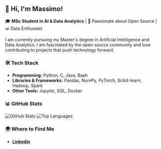 
## 👋 Hi, I'm Massimo!

🎓 **MSc Student in AI & Data Analytics** | 🧠 Passionate about Open Source | 📊 Data Enthusiast

I am currently pursuing my Master's degree in Artificial Intelligence and Data Analytics. I am fascinated by the open-source community and love contributing to projects that push technology forward.

### 🛠️ Tech Stack
- **Programming:** Python, C, Java, Bash
- **Libraries & Frameworks:** Pandas, NumPy, PyTorch, Scikit-learn, Hadoop, Spark
- **Other Tools:** Jupyter, SQL, Docker

### 📊 GitHub Stats
![GitHub Stats](https://github-readme-stats.vercel.app/api?username=maxfra01&show_icons=true&theme=radical)
![Top Languages](https://github-readme-stats.vercel.app/api/top-langs/?username=maxfra01&layout=compact&theme=radical)

### 🌍 Where to Find Me
- **[Linkedin](www.linkedin.com/in/massimo-francios-177029360)**



